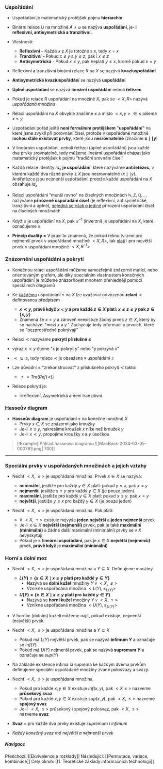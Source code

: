 ### Uspořádání
- Uspořádání je matematický protějšek pojmu **hierarchie**
- Binární relace $U$ na množině $A \neq \varnothing$ se nazývá **uspořádání**, je-li **reflexivní, antisymetrická a tranzitivní.**
- Vlastnosti:
	- **Reflexivní** - Každé $x$ z $X$ je totožné s $x$, tedy $x = x$
	- **Tranzitivní** - Pokud $x \leq y$ a $y \leq z$, pak i $x \leq z$
	- **Antisymetrická** - Pokud $x \leq y$, pak neplatí $y \leq x$, kromě pokud $x = y$

- Reflexivní a tranzitivní binární relace $R$ na $X$ se nazývá **kvaziuspořádání**
- **Antisymetrické kvaziuspořádání** se nazývá **uspořádání**
- **Úplné uspořádání** se nazývá **lineární uspořádání** neboli **řetězec**

- Pokud je relace $R$ uspořádání na množině $X$, pak se $<X,R>$ nazývá *uspořádaná množina*
- Relaci uspořádání na $X$ obvykle značíme $\leq$ a místo $<x,y> \in \leq$ píšeme $x \leq y$
- Uspořádání pořád ještě **není formálním protějškem "uspořádání"** na které jsme zvyklí při porovnání čísel, protože v uspořádané množině **mohou stále existovat prvky**, které jsou **nesrovnatelné** (značíme **$x \mid \mid y$**)

- V lineárním uspořádání, neboli řetězci (úplné uspořádání) jsou každé dva prvky srovnatelné, tedy můžeme lineární uspořádání chápat jako matematický protějšek k pojmu "tradiční srovnání čísel"
- Každá relace identity $id_{x}$ **je uspořádání**, které nazýváme **antiřetězec**, v kterém každé dva různé prvky z $X$ jsou nesrovnatelné ($x \mid \mid y$). Antiřetězce jsou nejmenší uspořádání, protože každé uspořádání na $X$ obsahuje $id_{x}$

- Relaci uspořádání "menší rovno" na číselných množinách $\mathbb{N}, \mathbb{Z}, \mathbb{Q}, ...$ nazýváme **přirozené uspořádání čísel** (je reflexivní, antisymetrické, tranzitivní a úplné), <u>nejedná se však o jediné</u> přirození uspořádání čísel na číselných množinách
- Když $\leq$ je uspořádání na $X$, pak $\leq^{-1}$ (inverzní) je uspořádání na $X$, které označujeme $\geq$

- **Princip duality =** V praxi to znamená, že pokud řeknu tvrzení pro nejmenší prvek v uspořádané množině $<X,R>$, tak <u>platí</u> i pro největší prvek v uspořádaní množině $<X,R^{-1}>$

### Znázornění uspořádání a pokrytí
- Konečnou relaci uspořádání můžeme samozřejmě znázornit matící, nebo orientovaným grafem, ale díky speciálním vlastnostem konečných uspořádání je můžeme znázorňovat mnohem přehledněji pomocí speciálních diagramů

- Ke <u>každému</u> uspořádání $\leq$ na $X$ lze uvažovat odvozenou **relaci** $\prec$ definovanou předpisem
	- **$x \prec y$, právě když $x < y$ a pro každé $z \in X$ platí: $x \leq z \leq y$ pak $z \in \{x,y\}$**
	- Znamená že $x < y$ a zároveň neexistuje žádný prvek $z \in X$, který by se nacházel "mezi $x$ a $y$." Zachycuje tedy informaci o prvcích, které se "bezprostředně pokrývají"

- Relaci $\prec$ nazýváme **pokrytí příslušné $\leq$**
- výraz $x \prec y$ čteme "x je pokryt y" nebo "y pokrývá x"
- $\prec \subseteq \leq$, tedy relace $\prec$ je obsažena v uspořádání $\leq$

- Lze původní $\leq$ "zrekonstruovat" z příslušného pokrytí $\prec$ takto:
	- $\leq = Tra(Ref(\prec))$ 

- Relace pokrytí je:
	- Irreflexivní, Asymetrická a není tranzitivní

### Hasseův diagram
- **Hasseův diagram** je uspořádání $\leq$ na konečné množině $X$
	- Prvky $x \in X$ se znázorní jako kroužky
	- Je-li $x \leq y$, nakreslíme kroužek $x$ níže než kroužek $y$
	- Je-li $x \prec y$, propojíme kroužky $x$ a $y$ úsečkou

>[!Example] Příklad hasseova diagramu
>![[MacBook-2024-03-05-000783.png| 700]]


---

### Speciální prvky v uspořádaných množinách a jejich vztahy
- Nechť $<X, \leq >$ je uspořádaná množina. Prvek $x \in X$ se nazývá:
	- **minimální**, jestliže pro každý $y \in X$ platí: pokud $y \leq x$, pak $x = y$
	- **nejmenší**, jestliže $x \leq y$ pro každý $y \in X$ (je pouze jeden)
	- **maximální**, jestliže pro každý $y \in X$ platí: pokud $x \leq y$, pak $x = y$
	- **největší**, jestliže $y \leq x$ pro každý $y \in X$ (je pouze jeden)

- Nechť $<X, \leq>$ je uspořádaná množina. Pak platí:
	- V $<X, \leq >$ existuje nejvýše **jeden největší** a **jeden nejmenší** prvek
	- Je-li $x \in X$ **největší (nejmenší)** prvek, pak je také **maximální (minimální)** a žádné další maximální (minimální) prvky se v $X$ nevyskytují
	- Pokud je $\leq$ **lineární uspořádání**, pak je $x \in X$ **největší (nejmenší)** prvek, **právě když** je **maximální (minimální)**

### Horní a dolní mez
- Nechť $<X, \leq >$ je uspořádaná množina a $Y \subseteq X$. Definujeme množiny
	- **$L(Y) = \{ x \in X \mid x \leq y$ platí pro každé $y \in Y \}$**
		- Nazývá se **dolní kužel** množiny $Y$ v $<X, \leq >$
		- Vznikne uspořádaná množina $<L(Y), \leq_{L(Y)}>$
	- **$U(Y) = \{x \in X \mid x \geq y$ platí pro každé $y \in Y\}$**
		- Nazývá se **horní kužel** množiny $Y$ v $<X, \leq>$
		- Vznikne uspořádaná množina $<U(Y), \leq_{U(Y)}>$

- V horním (dolním) kuželi můžeme najít, pokud existuje, nejmenší (největší) prvek.
- Nechť $<X, \leq>$ je uspořádaná množina a $Y \subseteq X$
	- Pokud má $L(Y)$ největší prvek, pak se nazývá **infimum $Y$** a označuje se $inf(Y)$
	- Pokud má $U(Y)$ nejmenší prvek, pak se nazývá **supremum $Y$** a označuje se $sup(Y)$

- Na základě existence infima či suprema ke každým dvěma prvkům definujeme speciální uspořádané množiny zvané polosvazy a svazy.
- Nechť $<X, \leq>$ je uspořádaná množina.
	- Pokud pro každé $x, y \in X$ existuje $inf(x,y)$, pak $<X \leq>$ nazveme **průsekový svaz**
	- Pokud pro každé $x,y \in X$ existuje $sup(x,y)$, pak $<X, \leq>$ nazveme **spojový svaz**
	- Je-li $<X, \leq>$ průsekový i spojový polosvaz, pak $<X, \leq>$ nazveme **svaz**
- **Svaz** = pro každé dva prvky existuje *supremum* i *infimum*
- *Každý konečný svaz má největší a nejmenší prvek*

##### Navigace
Předchozí:  [[Ekvivalence a rozklady]]
Následující: [[Permutace, variace, kombinace]]
Celý okruh: [[1. Teoretické základy informačních technologií]]